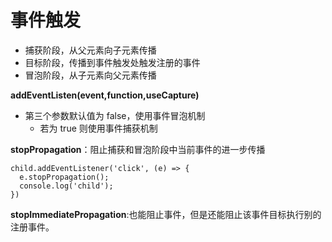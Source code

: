 # 事件触发 

- 捕获阶段，从父元素向子元素传播
- 目标阶段，传播到事件触发处触发注册的事件
- 冒泡阶段，从子元素向父元素传播

**addEventListen(event,function,useCapture)**
- 第三个参数默认值为 false，使用事件冒泡机制
  - 若为 true 则使用事件捕获机制

**stopPropagation**：阻止捕获和冒泡阶段中当前事件的进一步传播

```
child.addEventListener('click', (e) => {
  e.stopPropagation(); 
  console.log('child');
})
```

**stopImmediatePropagation**:也能阻止事件，但是还能阻止该事件目标执行别的注册事件。

